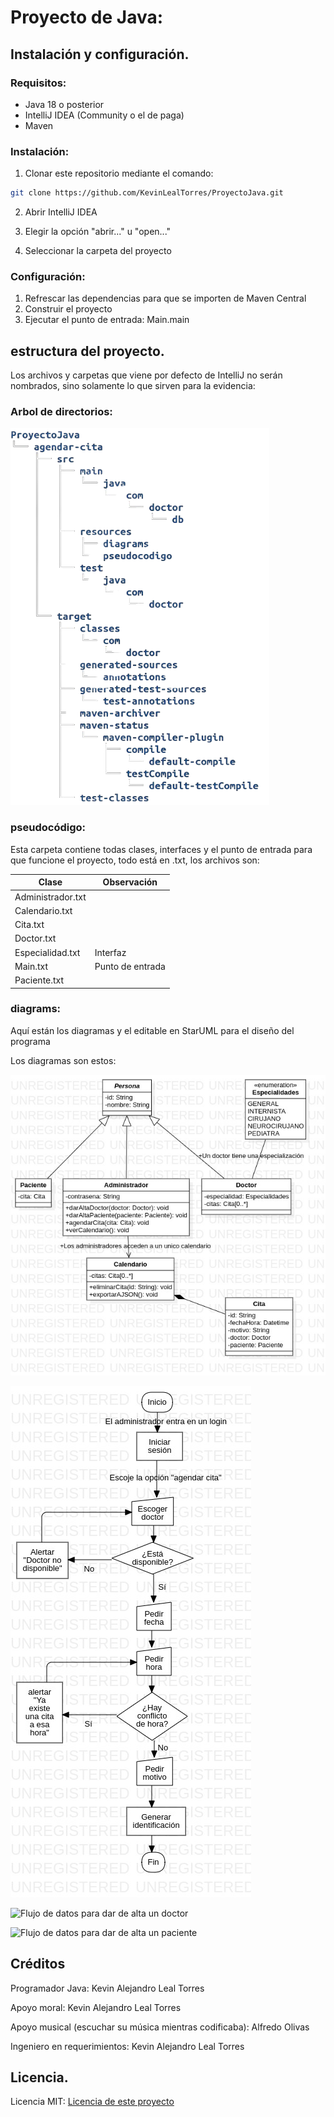 # Proyecto de Java:

## Instalación y configuración.

### Requisitos:
- Java 18 o posterior
- IntelliJ IDEA (Community o el de paga)
- Maven

### Instalación:
1. Clonar este repositorio mediante el comando:

```bash
git clone https://github.com/KevinLealTorres/ProyectoJava.git
```

2. Abrir IntelliJ IDEA

3. Elegir la opción "abrir..." u "open..."

4. Seleccionar la carpeta del proyecto


### Configuración:
1. Refrescar las dependencias para que se importen de Maven Central
2. Construir el proyecto
3. Ejecutar el punto de entrada: Main.main

## estructura del proyecto.

Los archivos y carpetas que viene por defecto de IntelliJ no serán nombrados, sino solamente lo que sirven para
la evidencia:

### Arbol de directorios:
![Arbol de directorios](./agendar-cita/src/resources/arbol_directorios.png)

### pseudocódigo:
Esta carpeta contiene todas clases, interfaces y el punto de entrada para que funcione el proyecto, todo está
en .txt, los archivos son:

| Clase               | Observación      |
|---------------------|------------------|
| Administrador.txt   |                  |
| Calendario.txt      |                  |
| Cita.txt            |                  |
| Doctor.txt          |                  |
| Especialidad.txt    | Interfaz         |
| Main.txt            | Punto de entrada |
| Paciente.txt        |                  |

### diagrams:
Aquí están los diagramas y el editable en StarUML para el diseño del programa

Los diagramas son estos:

![Clase Main](agendar-cita/src/resources/diagrams/Clase-main.jpg)


![Flujo de datos para agendar cita](agendar-cita/src/resources/diagrams/FlujoDeDatos-agendarCita.jpg)


![Flujo de datos para dar de alta un doctor](agendar-citas/src/resources/diagrams/FlujoDeDatos-DarAltaDoctor.jpg)


![Flujo de datos para dar de alta un paciente](agendar-citas/src/resources/diagrams/FlujoDeDatos-DarAltaPaciente.jpg)

## Créditos

Programador Java: Kevin Alejandro Leal Torres

Apoyo moral: Kevin Alejandro Leal Torres

Apoyo musical (escuchar su música mientras codificaba): Alfredo Olivas

Ingeniero en requerimientos: Kevin Alejandro Leal Torres

## Licencia.

Licencia MIT: [Licencia de este proyecto](./LICENSE)
